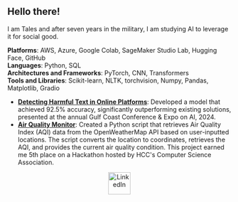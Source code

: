 ## Hello there!

I am Tales and after seven years in the military, I am studying AI to leverage it for social good.

**Platforms**: AWS, Azure, Google Colab, SageMaker Studio Lab, Hugging Face, GitHub<br>
**Languages**: Python, SQL<br>
**Architectures and Frameworks**: PyTorch, CNN, Transformers<br>
**Tools and Libraries**: Scikit-learn, NLTK, torchvision, Numpy, Pandas, Matplotlib, Gradio  

- [**Detecting Harmful Text in Online Platforms**](https://huggingface.co/spaces/AIGulfCoast2024/Hate_Speech_Text_Classifier): Developed a model that achieved 92.5% accuracy, significantly outperforming existing solutions, presented at the annual Gulf Coast Conference & Expo on AI, 2024.<br>
- [**Air Quality Monitor**](https://github.com/TLeonidas/TLeonidas-HCC-CSA-April24-Hackathon): Created a Python script that retrieves Air Quality Index (AQI) data from the OpenWeatherMap API based on user-inputted locations. The script converts the location to coordinates, retrieves the AQI, and provides the current air quality condition. This project earned me 5th place on a Hackathon hosted by HCC's Computer Science Association.

<div align="center">
    <a href="https://www.linkedin.com/in/tales-leonidas/" target="_blank">
        <img src="https://cdn.jsdelivr.net/npm/simple-icons@v3/icons/linkedin.svg" alt="LinkedIn" style="width:50px;height:50px;">
    </a>
</div>
